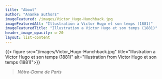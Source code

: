 ```yaml
---
title: "About"
author: "Ananke authors"
imageFeatured: /images/Victor_Hugo-Hunchback.jpg
imageFeaturedAlt: "Illustration a Victor Hugo et son temps (1881)"
imageFeaturedTitle: "Illustration a Victor Hugo et son temps (1881)"
header_image_opacity: o-20
layout: list-content
---
```

{{< figure src="/images/Victor_Hugo-Hunchback.jpg" title="Illustration a Victor Hugo et son temps (1881)" alt="Illustration from Victor Hugo et son temps (1881)">}}

>_Nôtre-Dame de Paris_
